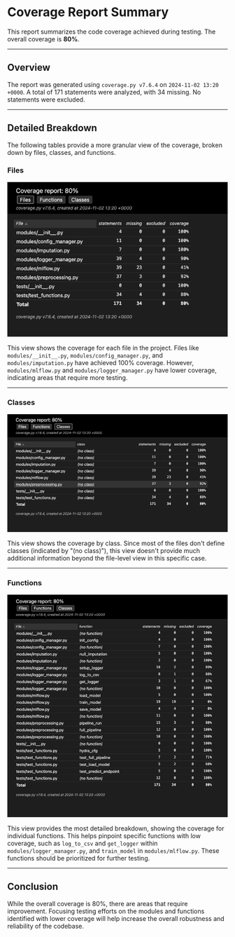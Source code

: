 # Coverage Report Summary

This report summarizes the code coverage achieved during testing. The overall coverage is **80%**.

---

## Overview

The report was generated using `coverage.py v7.6.4` on `2024-11-02 13:20 +0000`. A total of 171 statements were analyzed, with 34 missing. No statements were excluded.

---

## Detailed Breakdown

The following tables provide a more granular view of the coverage, broken down by files, classes, and functions.

### Files

![Coverage by File](images/coverag1.png)

This view shows the coverage for each file in the project. Files like `modules/__init__.py`, `modules/config_manager.py`, and `modules/imputation.py` have achieved 100% coverage. However, `modules/mlflow.py` and `modules/logger_manager.py` have lower coverage, indicating areas that require more testing.

---

### Classes

![Coverage by Class](images/coverag3.png)

This view shows the coverage by class. Since most of the files don't define classes (indicated by "(no class)"), this view doesn't provide much additional information beyond the file-level view in this specific case.

---

### Functions

![Coverage by Function](images/coverag2.png)

This view provides the most detailed breakdown, showing the coverage for individual functions. This helps pinpoint specific functions with low coverage, such as `log_to_csv` and `get_logger` within `modules/logger_manager.py`, and `train_model` in `modules/mlflow.py`. These functions should be prioritized for further testing.

---

## Conclusion

While the overall coverage is 80%, there are areas that require improvement. Focusing testing efforts on the modules and functions identified with lower coverage will help increase the overall robustness and reliability of the codebase.
